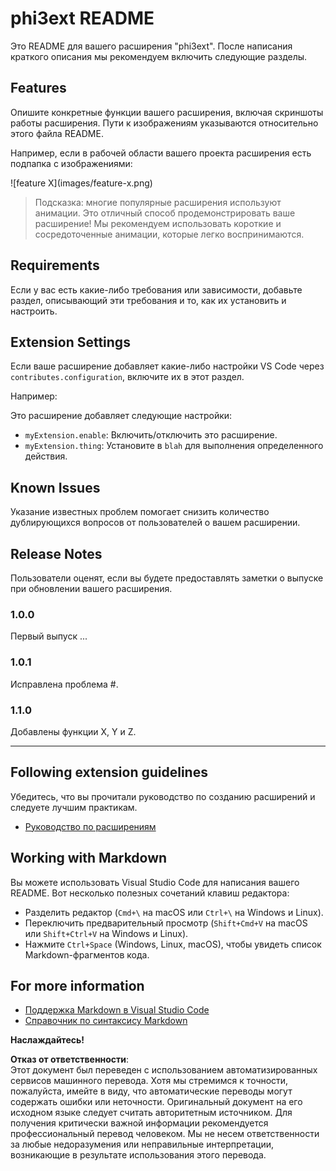 # phi3ext README

Это README для вашего расширения "phi3ext". После написания краткого описания мы рекомендуем включить следующие разделы.

## Features

Опишите конкретные функции вашего расширения, включая скриншоты работы расширения. Пути к изображениям указываются относительно этого файла README.

Например, если в рабочей области вашего проекта расширения есть подпапка с изображениями:

\!\[feature X\]\(images/feature-x.png\)

> Подсказка: многие популярные расширения используют анимации. Это отличный способ продемонстрировать ваше расширение! Мы рекомендуем использовать короткие и сосредоточенные анимации, которые легко воспринимаются.

## Requirements

Если у вас есть какие-либо требования или зависимости, добавьте раздел, описывающий эти требования и то, как их установить и настроить.

## Extension Settings

Если ваше расширение добавляет какие-либо настройки VS Code через `contributes.configuration`, включите их в этот раздел.

Например:

Это расширение добавляет следующие настройки:

* `myExtension.enable`: Включить/отключить это расширение.
* `myExtension.thing`: Установите в `blah` для выполнения определенного действия.

## Known Issues

Указание известных проблем помогает снизить количество дублирующихся вопросов от пользователей о вашем расширении.

## Release Notes

Пользователи оценят, если вы будете предоставлять заметки о выпуске при обновлении вашего расширения.

### 1.0.0

Первый выпуск ...

### 1.0.1

Исправлена проблема #.

### 1.1.0

Добавлены функции X, Y и Z.

---

## Following extension guidelines

Убедитесь, что вы прочитали руководство по созданию расширений и следуете лучшим практикам.

* [Руководство по расширениям](https://code.visualstudio.com/api/references/extension-guidelines?WT.mc_id=aiml-137032-kinfeylo)

## Working with Markdown

Вы можете использовать Visual Studio Code для написания вашего README. Вот несколько полезных сочетаний клавиш редактора:

* Разделить редактор (`Cmd+\` на macOS или `Ctrl+\` на Windows и Linux).
* Переключить предварительный просмотр (`Shift+Cmd+V` на macOS или `Shift+Ctrl+V` на Windows и Linux).
* Нажмите `Ctrl+Space` (Windows, Linux, macOS), чтобы увидеть список Markdown-фрагментов кода.

## For more information

* [Поддержка Markdown в Visual Studio Code](http://code.visualstudio.com/docs/languages/markdown?WT.mc_id=aiml-137032-kinfeylo)
* [Справочник по синтаксису Markdown](https://help.github.com/articles/markdown-basics/)

**Наслаждайтесь!**

**Отказ от ответственности**:  
Этот документ был переведен с использованием автоматизированных сервисов машинного перевода. Хотя мы стремимся к точности, пожалуйста, имейте в виду, что автоматические переводы могут содержать ошибки или неточности. Оригинальный документ на его исходном языке следует считать авторитетным источником. Для получения критически важной информации рекомендуется профессиональный перевод человеком. Мы не несем ответственности за любые недоразумения или неправильные интерпретации, возникающие в результате использования этого перевода.